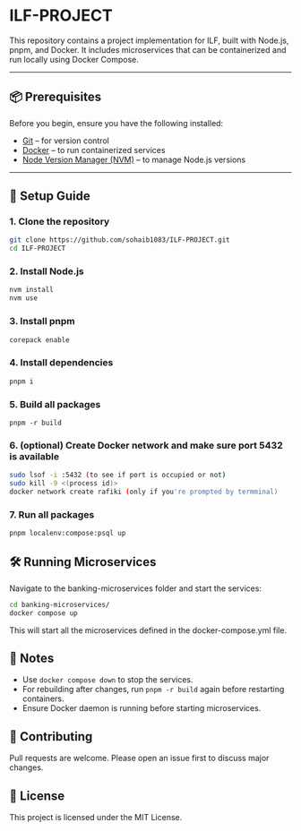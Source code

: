 # ILF-PROJECT

This repository contains a project implementation for ILF, built with Node.js, pnpm, and Docker. It includes microservices that can be containerized and run locally using Docker Compose.  

---

## 📦 Prerequisites

Before you begin, ensure you have the following installed:

- [Git](https://git-scm.com/) – for version control  
- [Docker](https://www.docker.com/) – to run containerized services  
- [Node Version Manager (NVM)](https://github.com/nvm-sh/nvm) – to manage Node.js versions  

---

## 🚀 Setup Guide

### 1. Clone the repository
```bash
git clone https://github.com/sohaib1083/ILF-PROJECT.git
cd ILF-PROJECT
```

### 2. Install Node.js
```bash
nvm install
nvm use
```

### 3. Install pnpm
```bash
corepack enable
```

### 4. Install dependencies
```bash
pnpm i
```

### 5. Build all packages
```bashjke
pnpm -r build
```
### 6. (optional) Create Docker network and make sure  port 5432 is available
```bash
sudo lsof -i :5432 (to see if port is occupied or not)
sudo kill -9 <(process id)>
docker network create rafiki (only if you're prompted by termminal)
```

### 7. Run all packages
```bash
pnpm localenv:compose:psql up
```

## 🛠 Running Microservices

Navigate to the banking-microservices folder and start the services:

```bash
cd banking-microservices/
docker compose up
```

This will start all the microservices defined in the docker-compose.yml file.

## 📖 Notes

- Use `docker compose down` to stop the services.
- For rebuilding after changes, run `pnpm -r build` again before restarting containers.
- Ensure Docker daemon is running before starting microservices.

## 🤝 Contributing

Pull requests are welcome. Please open an issue first to discuss major changes.

## 📜 License

This project is licensed under the MIT License.
